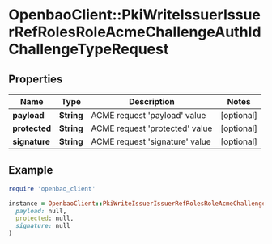 # OpenbaoClient::PkiWriteIssuerIssuerRefRolesRoleAcmeChallengeAuthIdChallengeTypeRequest

## Properties

| Name | Type | Description | Notes |
| ---- | ---- | ----------- | ----- |
| **payload** | **String** | ACME request &#39;payload&#39; value | [optional] |
| **protected** | **String** | ACME request &#39;protected&#39; value | [optional] |
| **signature** | **String** | ACME request &#39;signature&#39; value | [optional] |

## Example

```ruby
require 'openbao_client'

instance = OpenbaoClient::PkiWriteIssuerIssuerRefRolesRoleAcmeChallengeAuthIdChallengeTypeRequest.new(
  payload: null,
  protected: null,
  signature: null
)
```

